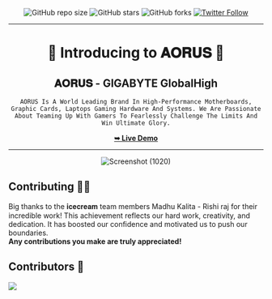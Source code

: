 <div align="center">

![GitHub repo size](https://img.shields.io/github/repo-size/codeaashu/AORUS-ReimagineRound1)
  ![GitHub stars](https://img.shields.io/github/stars/codeaashu/AORUS-ReimagineRound1?style=social)
  ![GitHub forks](https://img.shields.io/github/forks/codeaashu/AORUS-ReimagineRound1?style=social)
[![Twitter Follow](https://img.shields.io/twitter/follow/warrior_aashuu?style=social)](https://twitter.com/intent/follow?screen_name=warrior_aashuu)
<hr>
  <h1 align="center">🌟 Introducing to 𝐀𝐎𝐑𝐔𝐒 🌟</h1>

  <h2 align="center">𝐀𝐎𝐑𝐔𝐒 - GIGABYTE GlobalHigh</h2>

`AORUS Is A World Leading Brand In High-Performance Motherboards, Graphic Cards, Laptops Gaming Hardware And Systems. We Are Passionate About Teaming Up With Gamers To Fearlessly Challenge The Limits And Win Ultimate Glory.`

  <a href="https://aorus-reimagine.vercel.app/"><strong>➥ Live Demo</strong></a>

</div> <hr>
<div align="center">

 ![Screenshot (1020)](https://github.com/user-attachments/assets/f43faa5b-371c-4b9e-9711-12185fdfe90b)


</div>

## Contributing 👨‍💻

Big thanks to the 𝐢𝐜𝐞𝐜𝐫𝐞𝐚𝐦 team members Madhu Kalita - Rishi raj for their incredible work! This achievement reflects our hard work, creativity, and dedication. It has boosted our confidence and motivated us to push our boundaries. <br>
**Any contributions you make are truly appreciated!**

<a id="contributors"></a>

## Contributors 🤝

<a href="https://github.com/codeaashu/AORUS-ReimagineRound1/graphs/contributors">
  <img src="https://contrib.rocks/image?repo=codeaashu/AORUS-ReimagineRound1" />
</a>
